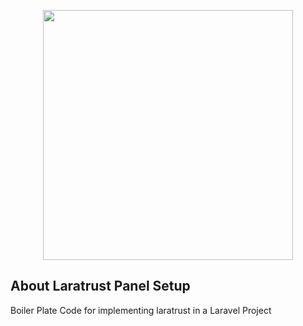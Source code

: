 <p align="center"><img src="https://camo.githubusercontent.com/23f562c32502c2d2cd5d11519cbd35c17b088c0e/68747470733a2f2f63646e2e7261776769742e636f6d2f73616e7469676172636f722f6c61726174727573742f313335616131356665636432326135313263343434333839643166386362393465373264306661372f646f63732f696d672f6c61726174727573742e737667" width="400"></p>

## About Laratrust Panel Setup

Boiler Plate Code for implementing laratrust in a Laravel Project
